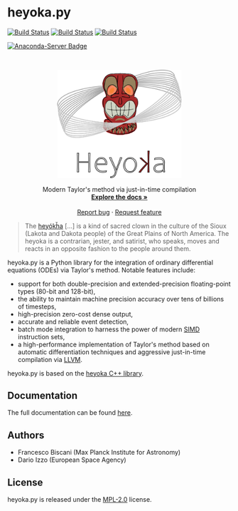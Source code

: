heyoka.py
=========

[![Build Status](https://img.shields.io/circleci/project/github/bluescarni/heyoka.py/main.svg?style=for-the-badge)](https://circleci.com/gh/bluescarni/heyoka.py)
[![Build Status](https://img.shields.io/appveyor/ci/bluescarni/heyoka-py/main.svg?logo=appveyor&style=for-the-badge)](https://ci.appveyor.com/project/bluescarni/heyoka-py)
[![Build Status](https://img.shields.io/github/workflow/status/bluescarni/heyoka.py/GitHub%20CI?style=for-the-badge)](https://github.com/bluescarni/heyoka.py/actions?query=workflow%3A%22GitHub+CI%22)

[![Anaconda-Server Badge](https://img.shields.io/conda/vn/conda-forge/heyoka.py.svg?style=for-the-badge)](https://anaconda.org/conda-forge/heyoka.py)

<!-- PROJECT LOGO -->
<br />
<p align="center">
  <a href="https://github.com/bluescarni/heyoka.py">
    <img src="doc/images/white_logo.png" alt="Logo" width="280">
  </a>
  <p align="center">
    Modern Taylor's method via just-in-time compilation
    <br />
    <a href="https://bluescarni.github.io/heyoka.py/index.html"><strong>Explore the docs »</strong></a>
    <br />
    <br />
    <a href="https://github.com/bluescarni/heyoka.py/issues/new/choose">Report bug</a>
    ·
    <a href="https://github.com/bluescarni/heyoka.py/issues/new/choose">Request feature</a>
  </p>
</p>

> The [heyókȟa](https://en.wikipedia.org/wiki/Heyoka>) [...] is a kind of
> sacred clown in the culture of the Sioux (Lakota and Dakota people)
> of the Great Plains of North America. The heyoka is a contrarian, jester,
> and satirist, who speaks, moves and reacts in an opposite fashion to the
> people around them.

heyoka.py is a Python library for the integration of ordinary differential equations
(ODEs) via Taylor's method. Notable features include:

* support for both double-precision and extended-precision floating-point types
  (80-bit and 128-bit),
* the ability to maintain machine precision accuracy over
  tens of billions of timesteps,
* high-precision zero-cost dense output,
* accurate and reliable event detection,
* batch mode integration to harness the power of modern
  [SIMD](https://en.wikipedia.org/wiki/SIMD) instruction sets,
* a high-performance implementation of Taylor's method based
  on automatic differentiation techniques and aggressive just-in-time
  compilation via [LLVM](https://llvm.org/).

heyoka.py is based on the [heyoka C++ library](https://github.com/bluescarni/heyoka).

Documentation
-------------

The full documentation can be found [here](https://bluescarni.github.io/heyoka.py/).

Authors
-------

* Francesco Biscani (Max Planck Institute for Astronomy)
* Dario Izzo (European Space Agency)

License
-------

heyoka.py is released under the [MPL-2.0](https://www.mozilla.org/en-US/MPL/2.0/FAQ/)
license.
